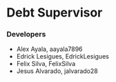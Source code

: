 # Debt Supervisor

### Developers
* Alex Ayala, aayala7896
* Edrick Lesigues, EdrickLesigues
* Felix Silva, FelixSilva
* Jesus Alvarado, jalvarado28
